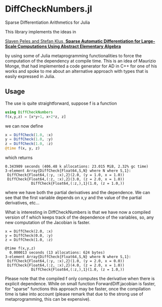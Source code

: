 # DiffCheckNumbers.jl
Sparse Differentiation Arithmetics for Julia

This library implements the ideas in 

[Slaven Peles and Stefan Klus, **Sparse Automatic Differentiation for Large-Scale Computations Using Abstract Elementary Algebra**](https://arxiv.org/abs/1505.00838)

by using some of Julia metaprogramming functionalities to force the computation of the dependency at compile time. This is an idea of Maurizio Monge, that had implemented a code generator for AD in C++ for one of his works and spoke to me about an alternative approach with types that is easily expressed in Julia.

## Usage
The use is quite straightforward, suppose f is a function 
```julia
using DiffCheckNumbers
f(x,y,z) = [x*y+1, x+2*z, z]
```
we can now define
```julia
x = DiffCheck(1.0, :x)
y = DiffCheck(1.0, :y)
z = DiffCheck(1.0, :z)
@time f(x, y, z) 
```
which returns
```
0.343909 seconds (406.48 k allocations: 23.015 MiB, 2.32% gc time)
3-element Array{DiffCheck{Float64,S,N} where N where S,1}:
 DiffCheck{Float64,(:y, :x),2}(2.0, (y = 1.0, x = 1.0))
 DiffCheck{Float64,(:z, :x),2}(3.0, (z = 2.0, x = 1.0))
            DiffCheck{Float64,(:z,),1}(1.0, (z = 1.0,))

```
where we have both the partial derivatives and the dependence.
We can see that the first variable depends on x,y and the value of the partial derivatives, etc...

What is interesting in DiffCheckNumbers is that we have now a compiled version of f which keeps track of the dependence of the variables, so, any new computation of the Jacobian is faster.

```
x = DiffCheck(2.0, :x)
y = DiffCheck(0.0, :y)
z = DiffCheck(1.0, :z)

@time f(x,y,z)
  0.000013 seconds (13 allocations: 624 bytes)
3-element Array{DiffCheck{Float64,S,N} where N where S,1}:
 DiffCheck{Float64,(:y, :x),2}(1.0, (y = 2.0, x = 0.0))
 DiffCheck{Float64,(:z, :x),2}(4.0, (z = 2.0, x = 1.0))
            DiffCheck{Float64,(:z,),1}(1.0, (z = 1.0,))
```
Please note that the compiled f only computes the derivative when there is explicit dependence.
While on small function ForwardDiff.jacobian is faster, for "sparse" functions this approach may be faster, once the compilation time is take into account (please remark that due to the strong use of metaprogramming, this can be expensive).
